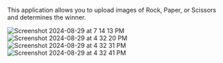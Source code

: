 This application allows you to upload images of Rock, Paper, or Scissors and determines the winner.

![Screenshot 2024-08-29 at 7 14 13 PM](https://github.com/user-attachments/assets/bd9e5948-3094-4584-b790-d652c67c10e2)
![Screenshot 2024-08-29 at 4 32 20 PM](https://github.com/user-attachments/assets/9c3b848c-b251-4359-b18b-50ab02109e7a)
![Screenshot 2024-08-29 at 4 32 31 PM](https://github.com/user-attachments/assets/e7654b43-7ecb-4698-b025-f6f79520ef97)
![Screenshot 2024-08-29 at 4 32 41 PM](https://github.com/user-attachments/assets/4d191a00-39ff-4f79-8573-9011592d914e)
